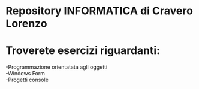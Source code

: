 # Repository INFORMATICA di Cravero Lorenzo <br/>
# Troverete esercizi riguardanti: <br/>
  -Programmazione orientatata agli oggetti <br/>
  -Windows Form <br/>
  -Progetti console <br/>

